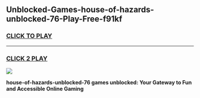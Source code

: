 
## Unblocked-Games-house-of-hazards-unblocked-76-Play-Free-f91kf
<h3>
<a href="https://premium76.site?title=house-of-hazards-unblocked-76&ref=23A">CLICK TO PLAY</a></h3>
<hr>

<h3>
<a href="https://premium76.site?title=house-of-hazards-unblocked-76&ref=23A">CLICK 2 PLAY</a>
  
</h3>

<a href="https://premium76.site?title=house-of-hazards-unblocked-76&ref=23A"><img src="https://clearcache.store/games.png"></a>


**house-of-hazards-unblocked-76 games unblocked: Your Gateway to Fun and Accessible Online Gaming**
